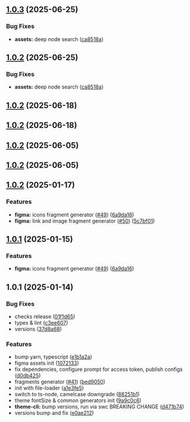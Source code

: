 

## [1.0.3](https://github.com/atls/figma/compare/@atls/figma-file-loader@1.0.2...@atls/figma-file-loader@1.0.3) (2025-06-25)


### Bug Fixes


* **assets:** deep node search ([ca8518a](https://github.com/atls/figma/commit/ca8518a4da78af0fd8793c0453c7b81f24b57af7))





## [1.0.2](https://github.com/atls/figma/compare/@atls/figma-file-loader@1.0.2...@atls/figma-file-loader@1.0.2) (2025-06-25)


### Bug Fixes


* **assets:** deep node search ([ca8518a](https://github.com/atls/figma/commit/ca8518a4da78af0fd8793c0453c7b81f24b57af7))





## [1.0.2](https://github.com/atls/figma/compare/@atls/figma-file-loader@1.0.2...@atls/figma-file-loader@1.0.2) (2025-06-18)






## [1.0.2](https://github.com/atls/figma/compare/@atls/figma-file-loader@1.0.2...@atls/figma-file-loader@1.0.2) (2025-06-18)






## [1.0.2](https://github.com/atls/figma/compare/@atls/figma-file-loader@1.0.2...@atls/figma-file-loader@1.0.2) (2025-06-05)






## [1.0.2](https://github.com/atls/figma/compare/@atls/figma-file-loader@1.0.2...@atls/figma-file-loader@1.0.2) (2025-06-05)






## [1.0.2](https://github.com/atls/figma/compare/@atls/figma-file-loader@1.0.1...@atls/figma-file-loader@1.0.2) (2025-01-17)


### Features


* **figma:** icons fragment generator ([#49](https://github.com/atls/figma/issues/49)) ([6a9da16](https://github.com/atls/figma/commit/6a9da16b8312ff8a5ea2cb2d46f506f8927b0e3c))
* **figma:** link and image fragment generator ([#50](https://github.com/atls/figma/issues/50)) ([5c7bf01](https://github.com/atls/figma/commit/5c7bf013046f44d038a763f9ee2d8ad263c2a69f))



## [1.0.1](https://github.com/atls/figma/compare/@atls/figma-file-loader@1.0.1...@atls/figma-file-loader@1.0.1) (2025-01-15)

### Features

- **figma:** icons fragment generator ([#49](https://github.com/atls/figma/issues/49)) ([6a9da16](https://github.com/atls/figma/commit/6a9da16b8312ff8a5ea2cb2d46f506f8927b0e3c))

## 1.0.1 (2025-01-14)

### Bug Fixes

- checks release ([01f1d65](https://github.com/atls/figma/commit/01f1d6554c5656ffb66fbe16cb4bd09275d6eed6))
- types & lint ([c3ee607](https://github.com/atls/figma/commit/c3ee607aab083d1560bda7dfc4c3cc524c72bd29))
- versions ([37d8a68](https://github.com/atls/figma/commit/37d8a6811e78333dd0d338bb53edf99e9d7ef280))

### Features

- bump yarn, typescript ([e1b1a2a](https://github.com/atls/figma/commit/e1b1a2a25b01264a3ac1494e5b8724ddce600a52))
- figma assets init ([1072133](https://github.com/atls/figma/commit/10721337830e84b7a9546332430949769d34b185))
- fix dependencies, configure prompt for access token, publish configs ([d0db425](https://github.com/atls/figma/commit/d0db42522e5a90b1da9a81afd633ea1cd59002fa))
- fragments generator ([#41](https://github.com/atls/figma/issues/41)) ([bed9050](https://github.com/atls/figma/commit/bed9050681ba6d6ed41292a81b2f0daa720d6a24))
- init with file-loader ([a1e3fe5](https://github.com/atls/figma/commit/a1e3fe5756f7543d16bb21336ee5a1013bd492e7))
- switch to ts-node, camelcase downgrade ([88251b1](https://github.com/atls/figma/commit/88251b1656f9d21b72a54f797e17a3649d87b540))
- theme fontSize & common generators init ([9a9c0c6](https://github.com/atls/figma/commit/9a9c0c6c829c158ea9578fa9b9cce9f9ab926c6b))
- **theme-cli:** bump versions, run via swc BREAKING CHANGE ([d471b74](https://github.com/atls/figma/commit/d471b74484839bb96dc4002a327cbad51af58171))
- versions bump and fix ([e0ae212](https://github.com/atls/figma/commit/e0ae2123cfe154812d7050e93e2fb150e1a3c331))
